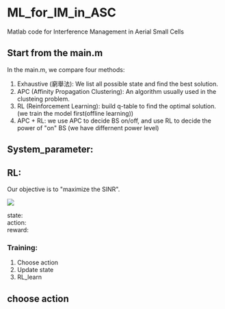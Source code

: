 

# ML_for_IM_in_ASC
Matlab code for Interference Management in Aerial Small Cells

## Start from the main.m
In the main.m, we compare four methods: 
1. Exhaustive (窮舉法): We list all possible state and find the best solution. 
2. APC (Affinity Propagation Clustering): An algorithm usually used in the clusteing problem. 
3. RL (Reinforcement Learning): build q-table to find the optimal solution. (we train the model first(offline learning)) 
4. APC + RL: we use APC to decide BS on/off, and use RL to decide the power of "on" BS (we have differnent power level) 

## System_parameter: 

## RL: 
Our objective is to "maximize the SINR".  
<div class="center">
<img src="http://latex.codecogs.com/gif.latex?SINR = \frac{signalRSRP}{interferenceRSRP + Noise}" />  
</div>

state:   
action:  
reward:  
 
### Training: 
1. Choose action 
2. Update state 
3. RL_learn

 
## choose action 
